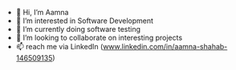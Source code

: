 - 👋 Hi, I’m Aamna 
- 👀 I’m interested in Software Development
- 🌱 I’m currently doing software testing 
- 💞️ I’m looking to collaborate on interesting projects
- 📫 reach me via LinkedIn (www.linkedin.com/in/aamna-shahab-146509135)


